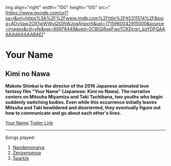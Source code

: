 img align="right" width="100" height="100" src="[https://www.google.com/url?sa=i&url=https%3A%2F%2Fwww.imdb.com%2Ftitle%2Ftt5311514%2F&psig=AOvVaw2OX1wWWuQS0hWJoqAhpxrh&ust=1715960042915000&source=images&cd=vfe&opi=89978449&ved=0CBIQjRxqFwoTCKDcgri_koYDFQAAAAAdAAAAABAE]"
# Your Name 
## Kimi no Nawa

**Makoto Shinkai is the director of the 2016 Japanese animated love fantasy film "Your Name" (Japanese: Kimi no Nawa). The narrative centers on Mitsuha Miyamizu and Taki Tachibana, two youths who begin suddenly switching bodies. Even while this occurrence initially leaves Mitsuha and Taki bewildered and disoriented, they eventually figure out how to communicate and go about each other's lives.**

[Your Name](https://www.imdb.com/title/tt5311514/)
[Trailer Link](https://youtu.be/xU47nhruN-Q?si=vfDT-uZA2BWQmeQ-)

---

Songs played:
1. [Nandemonaiya](https://youtu.be/nnYfcis1JbE?si=ndYTPORZP-_JcTNg)
2. [Zenzensense](https://youtu.be/qp0AktOIAag?si=rCZlxvutLs30jm3z)
3. [Sparkle](https://youtu.be/a2GujJZfXpg?si=IXPa3OGmMHnCL-kf)

